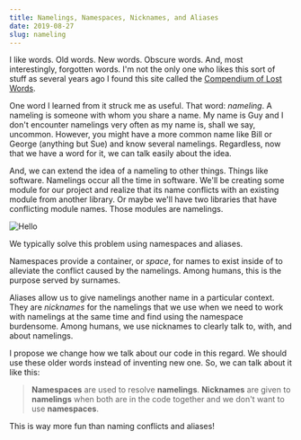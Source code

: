 ```yaml
---
title: Namelings, Namespaces, Nicknames, and Aliases
date: 2019-08-27
slug: nameling
---
```


I like words. Old words. New words. Obscure words. And, most interestingly, forgotten words. I'm not the only one who likes this sort of stuff as several years ago I found this site called the [Compendium of Lost Words](http://phrontistery.info/clw.html).

One word I learned from it struck me as useful. That word: _nameling_. A nameling is someone with whom you share a name. My name is Guy and I don't encounter namelings very often as my name is, shall we say, uncommon. However, you might have a more common name like Bill or George (anything but Sue) and know several namelings. Regardless, now that we have a word for it, we can talk easily about the idea.

And, we can extend the idea of a nameling to other things. Things like software. Namelings occur all the time in software. We'll be creating some module for our project and realize that its name conflicts with an existing module from another library. Or maybe we'll have two libraries that have conflicting module names. Those modules are namelings.

![Hello](/images/inigo-montoya.jpg)

We typically solve this problem using namespaces and aliases.

Namespaces provide a container, or _space_, for names to exist inside of to alleviate the conflict caused by the namelings. Among humans, this is the purpose served by surnames.

Aliases allow us to give namelings another name in a particular context. They are _nicknames_ for the namelings that we use when we need to work with namelings at the same time and find using the namespace burdensome. Among humans, we use nicknames to clearly talk to, with, and about namelings.

I propose we change how we talk about our code in this regard. We should use these older words instead of inventing new one. So, we can talk about it like this:

> **Namespaces** are used to resolve **namelings**. **Nicknames** are given to **namelings** when both are in the code together and we don't want to use **namespaces**.

This is way more fun than naming conflicts and aliases!
